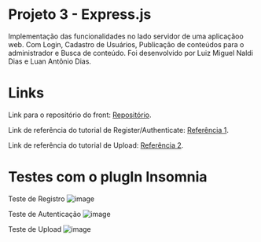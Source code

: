 # Projeto 3 - Express.js

Implementação das funcionalidades no lado servidor de uma aplicaçãoo web.
Com Login, Cadastro de Usuários, Publicação de conteúdos para o administrador e Busca de conteúdo.
Foi desenvolvido por Luiz Miguel Naldi Dias e Luan Antônio Dias.

# Links

Link para o repositório do front: [Repositório](https://www.youtube.com/watch?v=BN_8bCfVp88&list=PLUXy0s85E0_hWQqCtzcPLbMITnSQfRVXj&index=1).

Link de referência do tutorial de Register/Authenticate: [Referência 1](https://www.youtube.com/playlist?list=PL85ITvJ7FLoiXVwHXeOsOuVppGbBzo2dp.).

Link de referência do tutorial de Upload: [Referência 2](https://www.youtube.com/watch?v=MkkbUfcZUZM).

# Testes com o plugIn Insomnia

Teste de Registro
![image](https://user-images.githubusercontent.com/28942532/119306658-dc025000-bc40-11eb-8a09-54d19ec0cd6d.png)


Teste de Autenticação
![image](https://user-images.githubusercontent.com/28942532/119306668-e0c70400-bc40-11eb-9984-3e55d53730f6.png)


Teste de Upload
![image](https://user-images.githubusercontent.com/28942532/119306816-22f04580-bc41-11eb-874e-fdf72ad5c8da.png)



 
